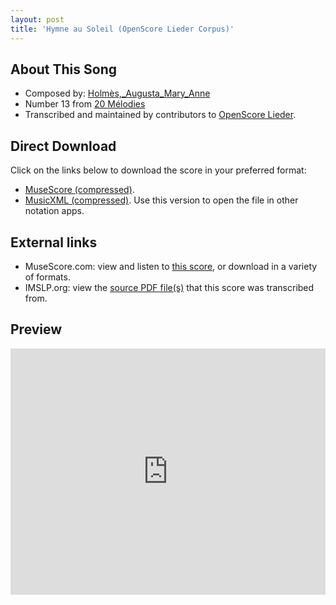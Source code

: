 ```yaml
---
layout: post
title: 'Hymne au Soleil (OpenScore Lieder Corpus)'
---
```


## About This Song

- Composed by: [Holmès,_Augusta_Mary_Anne](https://fourscoreandmore.org/openscore/lieder/Holmès,_Augusta_Mary_Anne)
- Number 13 from [20 Mélodies](https://fourscoreandmore.org/openscore/lieder/Holmès,_Augusta_Mary_Anne/20_Mélodies)
- Transcribed and maintained by contributors to [OpenScore Lieder].

[OpenScore Lieder]: https://musescore.com/openscore-lieder-corpus

## Direct Download

Click on the links below to download the score in your preferred format:
- [MuseScore (compressed)](https://github.com/openscore/lieder/blob/main/scores/Holmès,_Augusta_Mary_Anne/20_Mélodies/13_Hymne_au_Soleil/lc5986599.mscz?raw=true).
- [MusicXML (compressed)](https://github.com/openscore/lieder/blob/main/scores/Holmès,_Augusta_Mary_Anne/20_Mélodies/13_Hymne_au_Soleil/lc5986599.mxl?raw=true). Use this version to open the file in other notation apps.

## External links

- MuseScore.com: view and listen to [this score][MuseScore], or download in a variety of formats.
- IMSLP.org: view the [source PDF file(s)][IMSLP] that this score was transcribed from.

[MuseScore]: https://musescore.com/score/5986599
[IMSLP]: https://imslp.org/wiki/Special:ReverseLookup/295514

## Preview

<iframe width="100%" height="394" src="https://musescore.com/openscore-lieder-corpus/scores/5986599/embed" frameborder="0" allowfullscreen allow="autoplay; fullscreen"></iframe>
